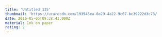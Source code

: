 ```yaml
---
title: 'Untitled 135'
thumbnail: 'https://ucarecdn.com/193545ea-0a29-4a22-9c67-bc39222d3c73/'
date: 2016-05-05T09:38:43.000Z
material: Ink on paper
rating: 2
---
```

